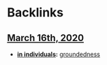 
# Backlinks
## [March 16th, 2020](<March 16th, 2020.md>)
- **[in individuals](<in individuals.md>):** [groundedness](<groundedness.md>)

